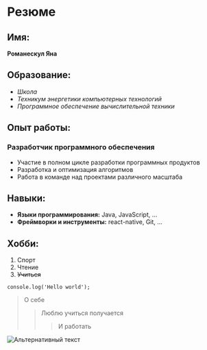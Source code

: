 # Резюме
## Имя:
**Романескул Яна**


## Образование:
- *Школа*
- *Техникум энергетики компьютерных технологий*
- *Программное обеспечение вычислительной техники*

## Опыт работы:
### Разработчик программного обеспечения
- Участие в полном цикле разработки программных продуктов
- Разработка и оптимизация алгоритмов
- Работа в команде над проектами различного масштаба

## Навыки:
- **Языки программирования:** Java, JavaScript, ...
- **Фреймворки и инструменты:** react-native, Git, ...

## Хобби:
1. Спорт
1. Чтение
1. ~~Учиться~~

```
console.log('Hello world');
```
> О себе
>> Люблю учиться получается
>>>И работать

![Альтернативный текст](https://flomaster.top/uploads/posts/2023-01/1673513966_flomaster-club-p-yeralash-risunok-pinterest-1.jpg)

